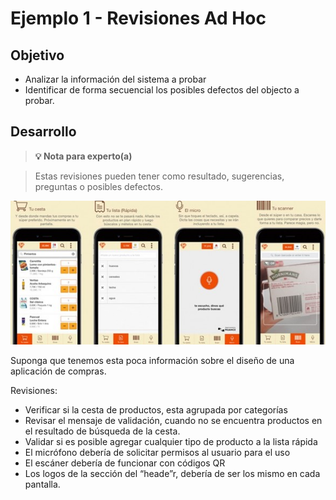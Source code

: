 # Ejemplo 1 - Revisiones Ad Hoc

## Objetivo

* Analizar la información del sistema a probar
* Identificar de forma secuencial los posibles defectos del objecto a probar.

## Desarrollo

>**💡 Nota para experto(a)**

> Estas revisiones pueden tener como resultado, sugerencias, preguntas o posibles defectos.

<img src="https://github.com/beduExpert/SW-Testing-Fundamentals-2021/blob/main/Sesion-06/Ejemplo-01/assets/app_carrito_compras.jpg">

Suponga que tenemos esta poca información sobre el diseño de una aplicación de compras.

Revisiones:

*	Verificar si la cesta de productos, esta agrupada por categorías
*	Revisar el mensaje de validación, cuando no se encuentra productos en el resultado de búsqueda de la cesta.
*	Validar si es posible agregar cualquier tipo de producto a la lista rápida
*	El micrófono debería de solicitar permisos al usuario para el uso
*	El escáner debería de funcionar con códigos QR
* Los logos de la sección del  “heade”r, debería de ser los mismo en cada pantalla.

